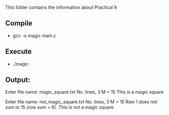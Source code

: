 This folder contains the information about Practical 9

## Compile

* gcc -o magic main.c

## Execute

* ./magic

## Output: 

Enter file name: magic_square.txt
No. lines, 3
M = 15
This is a magic square

Enter file name: not_magic_square.txt
No. lines, 3
M = 15
Row 1 does not sum to 15 (row sum = 6).
This is not a magic square
